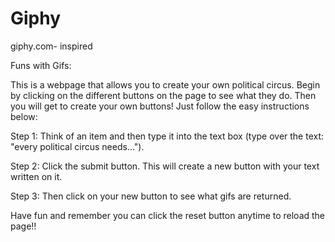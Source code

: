 # Giphy
giphy.com- inspired

Funs with Gifs:

This is a webpage that allows you to create your own political circus. Begin by clicking on the different buttons on the page to see what they do. Then you will get to create your own buttons! Just follow the easy instructions below:

Step 1: Think of an item and then type it into the text box (type over the text: "every political circus needs..."). 

Step 2: Click the submit button. This will create a new button with your text written on it. 

Step 3: Then click on your new button to see what gifs are returned.

Have fun and remember you can click the reset button anytime to reload the page!!

